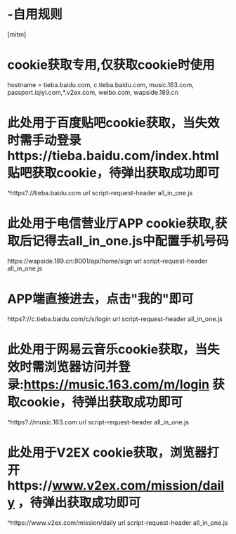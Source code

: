 # -自用规则
[mitm]
# cookie获取专用,仅获取cookie时使用
hostname = tieba.baidu.com, c.tieba.baidu.com, music.163.com, passport.iqiyi.com,*.v2ex.com, weibo.com, wapside.189.cn
# 此处用于百度贴吧cookie获取，当失效时需手动登录https://tieba.baidu.com/index.html贴吧获取cookie，待弹出获取成功即可
^https?:\/\/tieba.baidu\.com url script-request-header all_in_one.js
# 此处用于电信营业厅APP cookie获取,获取后记得去all_in_one.js中配置手机号码
https:\/\/wapside\.189\.cn:9001\/api\/home\/sign url script-request-header all_in_one.js
# APP端直接进去，点击"我的"即可
https?:\/\/c\.tieba\.baidu\.com\/c\/s\/login url script-request-header all_in_one.js
# 此处用于网易云音乐cookie获取，当失效时需浏览器访问并登录:https://music.163.com/m/login 获取cookie，待弹出获取成功即可
^https?:\/\/music\.163\.com url script-request-header all_in_one.js
# 此处用于V2EX cookie获取，浏览器打开https://www.v2ex.com/mission/daily ，待弹出获取成功即可
^https:\/\/www\.v2ex\.com\/mission\/daily url script-request-header all_in_one.js

